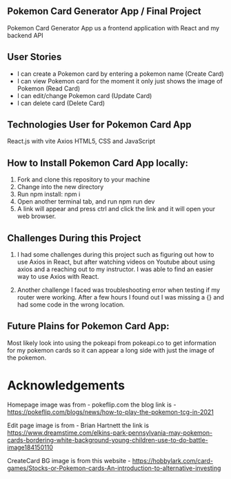 ## Pokemon Card Generator App / Final Project

Pokemon Card Generator App us a frontend application with React and my backend API

## User Stories

- I can create a Pokemon card by entering a pokemon name (Create Card)
- I can view Pokemon card for the moment it only just shows the image of Pokemon (Read Card)
- I can edit/change Pokemon card (Update Card)
- I can delete card (Delete Card)

## Technologies User for Pokemon Card App

React.js with vite
Axios
HTML5, CSS and JavaScript

## How to Install Pokemon Card App locally:

1. Fork and clone this repository to your machine
2. Change into the new directory
3. Run npm install: npm i
4. Open another terminal tab, and run npm run dev
5. A link will appear and press ctrl and click the link and it will open your web browser.

## Challenges During this Project

1. I had some challenges during this project such as figuring out how to use Axios in React, but after watching videos on Youtube about using axios and a reaching out to my instructor. I was able to find an easier way to use Axios with React.

2. Another challenge I faced was troubleshooting error when testing if my router were working. After a few hours I found out I was missing a {} and had some code in the wrong location.

## Future Plains for Pokemon Card App:

Most likely look into using the pokeapi from pokeapi.co to get information for my pokemon cards so it can appear a long side with just the image of the pokemon.

# Acknowledgements

Homepage image was from - pokeflip.com the blog link is - https://pokeflip.com/blogs/news/how-to-play-the-pokemon-tcg-in-2021

Edit page image is from - Brian Hartnett the link is https://www.dreamstime.com/elkins-park-pennsylvania-may-pokemon-cards-bordering-white-background-young-children-use-to-do-battle-image184150110

CreateCard BG image is from this website - https://hobbylark.com/card-games/Stocks-or-Pokemon-cards-An-introduction-to-alternative-investing
